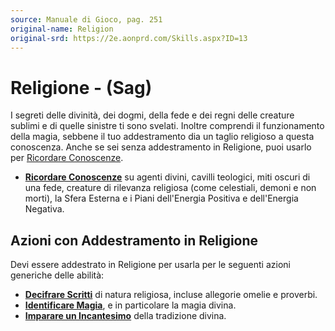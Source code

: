 ```yaml
---
source: Manuale di Gioco, pag. 251
original-name: Religion
original-srd: https://2e.aonprd.com/Skills.aspx?ID=13
---
```


# Religione - (Sag)

I segreti delle divinità, dei dogmi, della fede e dei regni delle creature
sublimi e di quelle sinistre ti sono svelati. Inoltre comprendi il funzionamento
della magia, sebbene il tuo addestramento dia un taglio religioso a questa
conoscenza. Anche se sei senza addestramento in Religione, puoi usarlo per
[Ricordare Conoscenze](/azioni/abilita/ricordare-conoscenze).

- **[Ricordare Conoscenze](/azioni/abilita/ricordare-conoscenze)** su agenti
  divini, cavilli teologici, miti oscuri di una fede, creature di rilevanza
  religiosa (come celestiali, demoni e non morti), la Sfera Esterna e i Piani
  dell'Energia Positiva e dell'Energia Negativa.

## Azioni con Addestramento in Religione

Devi essere addestrato in Religione per usarla per le seguenti azioni generiche
delle abilità:

- **[Decifrare Scritti](/azioni/abilita/decifrare-scritti)** di natura
  religiosa, incluse allegorie omelie e proverbi.
- **[Identificare Magia](/azioni/abilita/identificare-magia)**, e in particolare
  la magia divina.
- **[Imparare un Incantesimo](/azioni/abilita/imparare-un-incantesimo)** della
  tradizione divina.
